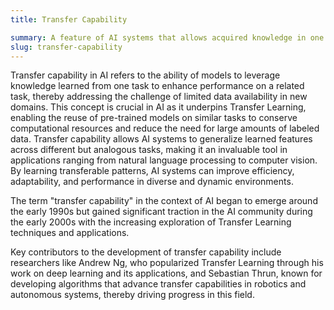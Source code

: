 ```yaml
---
title: Transfer Capability

summary: A feature of AI systems that allows acquired knowledge in one domain or task to be applied to another distinct but related domain or task.
slug: transfer-capability
---
```


Transfer capability in AI refers to the ability of models to leverage knowledge learned from one task to enhance performance on a related task, thereby addressing the challenge of limited data availability in new domains. This concept is crucial in AI as it underpins Transfer Learning, enabling the reuse of pre-trained models on similar tasks to conserve computational resources and reduce the need for large amounts of labeled data. Transfer capability allows AI systems to generalize learned features across different but analogous tasks, making it an invaluable tool in applications ranging from natural language processing to computer vision. By learning transferable patterns, AI systems can improve efficiency, adaptability, and performance in diverse and dynamic environments.

The term "transfer capability" in the context of AI began to emerge around the early 1990s but gained significant traction in the AI community during the early 2000s with the increasing exploration of Transfer Learning techniques and applications.

Key contributors to the development of transfer capability include researchers like Andrew Ng, who popularized Transfer Learning through his work on deep learning and its applications, and Sebastian Thrun, known for developing algorithms that advance transfer capabilities in robotics and autonomous systems, thereby driving progress in this field.